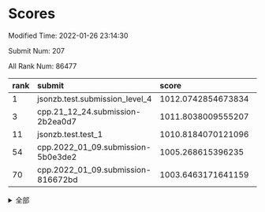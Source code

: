 # Scores

Modified Time: 2022-01-26 23:14:30

Submit Num: 207

All Rank Num: 86477

| rank |               submit               |       score        |       sigma        | pk_num |
| :--- | :--------------------------------- | :----------------- | :----------------- | :----- |
| 1    | jsonzb.test.submission_level_4     | 1012.0742854673834 | 0.8162499796548104 | 1669   |
| 3    | cpp.21_12_24.submission-2b2ea0d7   | 1011.8038009555207 | 0.7933287453215158 | 1670   |
| 11   | jsonzb.test.test_1                 | 1010.8184070121096 | 0.768074418190239  | 1665   |
| 54   | cpp.2022_01_09.submission-5b0e3de2 | 1005.268615396235  | 0.7231950500376232 | 1672   |
| 70   | cpp.2022_01_09.submission-816672bd | 1003.6463171641159 | 0.7164364460470006 | 1668   |


<details>
<summary>全部</summary>

| rank |                 submit                 |       score        |       sigma        | pk_num |
| :--- | :------------------------------------- | :----------------- | :----------------- | :----- |
| 1    | jsonzb.test.submission_level_4         | 1012.0742854673834 | 0.8162499796548104 | 1669   |
| 2    | gobigger.level_3.submission_level_3_32 | 1011.8111900466815 | 0.8008704869086067 | 1667   |
| 3    | cpp.21_12_24.submission-2b2ea0d7       | 1011.8038009555207 | 0.7933287453215158 | 1670   |
| 4    | gobigger.level_3.submission_level_3_43 | 1011.4452096300525 | 0.7728197069998931 | 1670   |
| 5    | gobigger.level_3.submission_level_3_24 | 1011.3679727388369 | 0.7751628466624456 | 1674   |
| 6    | gobigger.level_3.submission_level_3_16 | 1011.188772174505  | 0.7758644452960091 | 1667   |
| 7    | gobigger.level_3.submission_level_3_40 | 1011.1769346033136 | 0.8048650275910927 | 1673   |
| 8    | gobigger.level_3.submission_level_3_48 | 1011.0455803957962 | 0.7808561401788339 | 1670   |
| 9    | gobigger.level_3.submission_level_3_46 | 1010.9651015320231 | 0.7655417829091531 | 1663   |
| 10   | gobigger.level_3.submission_level_3_10 | 1010.895619050393  | 0.7499441514962055 | 1671   |
| 11   | jsonzb.test.test_1                     | 1010.8184070121096 | 0.768074418190239  | 1665   |
| 12   | gobigger.level_3.submission_level_3_41 | 1010.7850276622445 | 0.7818972774213094 | 1676   |
| 13   | gobigger.level_3.submission_level_3_2  | 1010.7008458791271 | 0.7760438580774768 | 1670   |
| 14   | gobigger.level_3.submission_level_3_7  | 1010.6420814505977 | 0.7608666321963237 | 1668   |
| 15   | gobigger.level_3.submission_level_3_6  | 1010.5927213636019 | 0.7565386015372842 | 1671   |
| 16   | gobigger.level_3.submission_level_3_38 | 1010.5351728967202 | 0.7355379608478992 | 1673   |
| 17   | gobigger.level_3.submission_level_3_15 | 1010.4955154541174 | 0.757550728404056  | 1675   |
| 18   | gobigger.level_3.submission_level_3_49 | 1010.4805635488159 | 0.7820925380075264 | 1670   |
| 19   | gobigger.level_3.submission_level_3_31 | 1010.4424539506679 | 0.7889981148920985 | 1673   |
| 20   | gobigger.level_3.submission_level_3_18 | 1010.4080871380307 | 0.7619612381237734 | 1679   |
| 21   | gobigger.level_3.submission_level_3_19 | 1010.3339763037778 | 0.759188281248378  | 1673   |
| 22   | gobigger.level_3.submission_level_3_0  | 1010.3188905559123 | 0.7695752868205689 | 1668   |
| 23   | gobigger.level_3.submission_level_3_26 | 1010.3114328504404 | 0.7871807451318539 | 1662   |
| 24   | gobigger.level_3.submission_level_3_3  | 1010.228652868221  | 0.7674953127875674 | 1666   |
| 25   | gobigger.level_3.submission_level_3_13 | 1010.2040413365536 | 0.7755633605783604 | 1670   |
| 26   | gobigger.level_3.submission_level_3_20 | 1010.1487915151861 | 0.7732573508325816 | 1673   |
| 27   | gobigger.level_3.submission_level_3_9  | 1010.045803303791  | 0.7668367725973169 | 1670   |
| 28   | gobigger.level_3.submission_level_3_11 | 1009.9838395849052 | 0.755112604288554  | 1673   |
| 29   | gobigger.level_3.submission_level_3_12 | 1009.9800877048668 | 0.7696094937017581 | 1675   |
| 30   | gobigger.level_3.submission_level_3_35 | 1009.951359400813  | 0.757836983887771  | 1669   |
| 31   | gobigger.level_3.submission_level_3_39 | 1009.913584560143  | 0.7622729353321723 | 1673   |
| 32   | gobigger.level_3.submission_level_3_47 | 1009.8933075618712 | 0.7438760990252274 | 1671   |
| 33   | gobigger.level_3.submission_level_3_29 | 1009.8637889926222 | 0.7902401929926224 | 1671   |
| 34   | gobigger.level_3.submission_level_3_22 | 1009.8150540449546 | 0.7468156201384397 | 1676   |
| 35   | gobigger.level_3.submission_level_3_27 | 1009.675085223133  | 0.7518423303584978 | 1670   |
| 36   | gobigger.level_3.submission_level_3_5  | 1009.6421712702506 | 0.7484623003701201 | 1668   |
| 37   | gobigger.level_3.submission_level_3_1  | 1009.6322730808832 | 0.75356424327493   | 1672   |
| 38   | gobigger.level_3.submission_level_3_4  | 1009.623290949967  | 0.7621799375110018 | 1673   |
| 39   | gobigger.level_3.submission_level_3_42 | 1009.4983884216279 | 0.7594254887709251 | 1671   |
| 40   | gobigger.level_3.submission_level_3_23 | 1009.4856743425424 | 0.7652702950878417 | 1674   |
| 41   | gobigger.level_3.submission_level_3_21 | 1009.470348221157  | 0.7470964360973613 | 1676   |
| 42   | gobigger.level_3.submission_level_3_44 | 1009.4628791471848 | 0.7639197553846112 | 1667   |
| 43   | gobigger.level_3.submission_level_3_28 | 1009.4282435080786 | 0.7526241810686506 | 1673   |
| 44   | gobigger.level_3.submission_level_3_34 | 1009.3994510037742 | 0.7415107267142093 | 1666   |
| 45   | gobigger.level_3.submission_level_3_14 | 1009.2496102340522 | 0.750940936040082  | 1672   |
| 46   | gobigger.level_3.submission_level_3_8  | 1009.2269484069567 | 0.7388759676433135 | 1667   |
| 47   | gobigger.level_3.submission_level_3_36 | 1009.0430206079112 | 0.7665049985852913 | 1669   |
| 48   | gobigger.level_3.submission_level_3_30 | 1008.9955022887921 | 0.7515500702867445 | 1674   |
| 49   | gobigger.level_3.submission_level_3_37 | 1008.9189310499848 | 0.7415028176503368 | 1668   |
| 50   | gobigger.level_3.submission_level_3_25 | 1008.8578438879206 | 0.7412770170990838 | 1670   |
| 51   | gobigger.level_3.submission_level_3_45 | 1008.8104981970306 | 0.7453976192526741 | 1669   |
| 52   | gobigger.level_3.submission_level_3_33 | 1008.4772658384354 | 0.736247113505458  | 1666   |
| 53   | gobigger.level_3.submission_level_3_17 | 1008.4095485365852 | 0.7376928543058558 | 1672   |
| 54   | cpp.2022_01_09.submission-5b0e3de2     | 1005.268615396235  | 0.7231950500376232 | 1672   |
| 55   | gobigger.level_1.submission_level_1_36 | 1004.7371932915821 | 0.7258789905887697 | 1668   |
| 56   | gobigger.level_1.submission_level_1_39 | 1004.5546770484838 | 0.7183544310570772 | 1676   |
| 57   | gobigger.level_1.submission_level_1_40 | 1004.5194320391427 | 0.7165752654179558 | 1675   |
| 58   | gobigger.level_1.submission_level_1_27 | 1004.4835097452296 | 0.7181121573885765 | 1671   |
| 59   | gobigger.level_1.submission_level_1_17 | 1004.4271887842582 | 0.7148421304583313 | 1670   |
| 60   | gobigger.level_1.submission_level_1_38 | 1004.3805793659649 | 0.7279963431144629 | 1671   |
| 61   | gobigger.level_1.submission_level_1_35 | 1004.3475795073439 | 0.7155355553720409 | 1667   |
| 62   | gobigger.level_1.submission_level_1_22 | 1004.1774776736895 | 0.7310404431557416 | 1673   |
| 63   | gobigger.level_1.submission_level_1_9  | 1004.1024646190266 | 0.7066628028966723 | 1668   |
| 64   | gobigger.level_1.submission_level_1_25 | 1003.8343058883985 | 0.7190155269898563 | 1676   |
| 65   | gobigger.level_1.submission_level_1_30 | 1003.8119210415028 | 0.7190631075333885 | 1671   |
| 66   | gobigger.level_1.submission_level_1_45 | 1003.8032340511808 | 0.7152577246626001 | 1672   |
| 67   | gobigger.level_1.submission_level_1_7  | 1003.6681063236845 | 0.7203290716606096 | 1673   |
| 68   | gobigger.level_1.submission_level_1_32 | 1003.6548032707254 | 0.7197350206319693 | 1671   |
| 69   | gobigger.level_1.submission_level_1_1  | 1003.6504055588925 | 0.7209655156418526 | 1674   |
| 70   | cpp.2022_01_09.submission-816672bd     | 1003.6463171641159 | 0.7164364460470006 | 1668   |
| 71   | gobigger.level_1.submission_level_1_37 | 1003.6080294966748 | 0.7068244521127687 | 1669   |
| 72   | gobigger.level_1.submission_level_1_6  | 1003.6044417463785 | 0.7210828695824102 | 1672   |
| 73   | gobigger.level_1.submission_level_1_4  | 1003.6024014025962 | 0.7216857845394801 | 1670   |
| 74   | gobigger.level_1.submission_level_1_20 | 1003.5902964087386 | 0.7237655129722996 | 1671   |
| 75   | gobigger.level_1.submission_level_1_42 | 1003.5774523371863 | 0.7107686316199556 | 1671   |
| 76   | gobigger.level_1.submission_level_1_23 | 1003.571982771073  | 0.7071322178395044 | 1674   |
| 77   | gobigger.level_1.submission_level_1_16 | 1003.5638691348985 | 0.7278144313096141 | 1672   |
| 78   | gobigger.level_1.submission_level_1_49 | 1003.5529241094997 | 0.7275639522942159 | 1669   |
| 79   | gobigger.level_1.submission_level_1_26 | 1003.3645100121142 | 0.7135605631142645 | 1672   |
| 80   | gobigger.level_1.submission_level_1_12 | 1003.2990415898511 | 0.7139099411911383 | 1671   |
| 81   | gobigger.level_1.submission_level_1_46 | 1003.2724259939105 | 0.7233022293895861 | 1670   |
| 82   | gobigger.level_1.submission_level_1_33 | 1003.2418326214756 | 0.7155620991216751 | 1673   |
| 83   | gobigger.level_1.submission_level_1_21 | 1003.1806389854711 | 0.7253549064380849 | 1672   |
| 84   | gobigger.level_1.submission_level_1_0  | 1003.1348544672595 | 0.7271527965822246 | 1675   |
| 85   | gobigger.level_1.submission_level_1_8  | 1003.1277420213821 | 0.7171746365173657 | 1670   |
| 86   | gobigger.level_1.submission_level_1_18 | 1003.1161648147975 | 0.7245587141478068 | 1671   |
| 87   | gobigger.level_1.submission_level_1_47 | 1003.0616059181629 | 0.7217652607940822 | 1666   |
| 88   | gobigger.level_1.submission_level_1_13 | 1003.0476063492293 | 0.7189092064269772 | 1674   |
| 89   | gobigger.level_1.submission_level_1_3  | 1003.0101736468084 | 0.7101082234737779 | 1676   |
| 90   | gobigger.level_1.submission_level_1_29 | 1003.0003726121467 | 0.7149876959441902 | 1674   |
| 91   | gobigger.level_1.submission_level_1_44 | 1002.9917644129798 | 0.7126113423495879 | 1668   |
| 92   | gobigger.level_1.submission_level_1_24 | 1002.976604393805  | 0.7167489076427458 | 1671   |
| 93   | gobigger.level_1.submission_level_1_14 | 1002.8922402991576 | 0.7262470109739408 | 1672   |
| 94   | gobigger.level_1.submission_level_1_5  | 1002.8450086274457 | 0.7139172163779708 | 1669   |
| 95   | gobigger.level_1.submission_level_1_31 | 1002.668700265289  | 0.7109400440694607 | 1668   |
| 96   | gobigger.level_1.submission_level_1_41 | 1002.5959192105629 | 0.7213413794051298 | 1672   |
| 97   | gobigger.level_1.submission_level_1_19 | 1002.5040141615493 | 0.7125427456901002 | 1673   |
| 98   | gobigger.level_1.submission_level_1_43 | 1002.4369726705775 | 0.708989411845894  | 1670   |
| 99   | gobigger.level_1.submission_level_1_34 | 1002.4349633676741 | 0.7138821382326958 | 1676   |
| 100  | gobigger.level_1.submission_level_1_2  | 1002.3651084059481 | 0.7258450953733804 | 1674   |
| 101  | gobigger.level_1.submission_level_1_28 | 1002.3567930143873 | 0.7128369415242355 | 1673   |
| 102  | gobigger.level_1.submission_level_1_48 | 1002.246537855739  | 0.707534821611069  | 1668   |
| 103  | gobigger.level_1.submission_level_1_10 | 1002.0906659008411 | 0.7199077453275352 | 1667   |
| 104  | gobigger.level_1.submission_level_1_15 | 1002.0626201616939 | 0.7208104096181969 | 1672   |
| 105  | gobigger.level_1.submission_level_1_11 | 1002.0018328640105 | 0.7018617503250755 | 1673   |
| 106  | gobigger.random.submission_random_14   | 997.2791665233483  | 0.7013625992048794 | 1674   |
| 107  | gobigger.random.submission_random_23   | 997.1722488900787  | 0.7082287641616261 | 1673   |
| 108  | gobigger.random.submission_random_33   | 997.0650254305059  | 0.7134879959272232 | 1673   |
| 109  | gobigger.random.submission_random_30   | 997.0325259498034  | 0.7041452893034578 | 1669   |
| 110  | gobigger.random.submission_random_39   | 997.0007193685748  | 0.6980666079855985 | 1672   |
| 111  | gobigger.random.submission_random_19   | 996.8910195801343  | 0.721901840661227  | 1669   |
| 112  | gobigger.random.submission_random_36   | 996.8656560735774  | 0.7073016708196262 | 1671   |
| 113  | gobigger.random.submission_random_32   | 996.6884720360271  | 0.7056052193563417 | 1668   |
| 114  | gobigger.random.submission_random_1    | 996.4937135446717  | 0.7184184862169757 | 1672   |
| 115  | gobigger.random.submission_random_18   | 996.4633851663424  | 0.7106711574914626 | 1676   |
| 116  | gobigger.random.submission_random_46   | 996.3318561851617  | 0.7105003034201587 | 1665   |
| 117  | gobigger.random.submission_random_10   | 996.3256607143104  | 0.7010453770670441 | 1671   |
| 118  | gobigger.random.submission_random_5    | 996.3203238238317  | 0.7020783934454337 | 1664   |
| 119  | gobigger.random.submission_random_2    | 996.2956797291546  | 0.709075881469941  | 1673   |
| 120  | gobigger.random.submission_random_11   | 996.2512688713292  | 0.7129814583288275 | 1672   |
| 121  | gobigger.random.submission_random_28   | 996.2012564866391  | 0.7133510132548156 | 1665   |
| 122  | gobigger.random.submission_random_12   | 996.1899545676112  | 0.7130423150777903 | 1676   |
| 123  | gobigger.random.submission_random_6    | 996.1038773406733  | 0.7229335009307838 | 1675   |
| 124  | gobigger.random.submission_random_35   | 996.100114264633   | 0.7164241803111449 | 1674   |
| 125  | gobigger.random.submission_random_3    | 996.0465144050781  | 0.7038134541769098 | 1668   |
| 126  | gobigger.random.submission_random_25   | 995.9754375955655  | 0.7090907962891709 | 1667   |
| 127  | gobigger.random.submission_random_48   | 995.9651165248008  | 0.7041322698551985 | 1676   |
| 128  | gobigger.random.submission_random_21   | 995.9608299009279  | 0.7134450363794919 | 1670   |
| 129  | gobigger.random.submission_random_4    | 995.9088483608573  | 0.7089129906613731 | 1673   |
| 130  | gobigger.random.submission_random_20   | 995.8938777952335  | 0.7018337964966002 | 1672   |
| 131  | gobigger.random.submission_random_42   | 995.8422144239591  | 0.7038669931532343 | 1673   |
| 132  | gobigger.random.submission_random_37   | 995.8387012660374  | 0.7040106727292867 | 1670   |
| 133  | gobigger.random.submission_random_49   | 995.8339224429973  | 0.7044721476920452 | 1673   |
| 134  | gobigger.random.submission_random_38   | 995.8119649884502  | 0.710195536384458  | 1673   |
| 135  | gobigger.random.submission_random_9    | 995.7702186317808  | 0.7045536198103188 | 1669   |
| 136  | gobigger.random.submission_random_41   | 995.7503046716114  | 0.7072393532632097 | 1670   |
| 137  | gobigger.random.submission_random_40   | 995.7274995127577  | 0.7112755104958318 | 1672   |
| 138  | gobigger.random.submission_random_22   | 995.6893416774195  | 0.708537031286959  | 1672   |
| 139  | gobigger.random.submission_random_29   | 995.6530013248124  | 0.7089574681037482 | 1668   |
| 140  | gobigger.random.submission_random_7    | 995.4751990005735  | 0.7177856922957515 | 1679   |
| 141  | gobigger.random.submission_random_34   | 995.3723735298095  | 0.7125934226305712 | 1672   |
| 142  | gobigger.random.submission_random_26   | 995.3493977164704  | 0.7147640850227774 | 1670   |
| 143  | gobigger.random.submission_random_27   | 995.3139428705372  | 0.7179062767040509 | 1671   |
| 144  | gobigger.random.submission_random_0    | 995.278024828832   | 0.7120892482623975 | 1666   |
| 145  | gobigger.random.submission_random_24   | 995.2045069329769  | 0.6993286725829257 | 1668   |
| 146  | gobigger.random.submission_random_43   | 995.0888450783448  | 0.7055116301716524 | 1672   |
| 147  | gobigger.random.submission_random_16   | 995.0821136627227  | 0.7208155236243069 | 1677   |
| 148  | gobigger.random.submission_random_15   | 995.0447755141113  | 0.7129717308625926 | 1671   |
| 149  | gobigger.random.submission_random_17   | 995.0315902099093  | 0.7111388864532857 | 1672   |
| 150  | gobigger.random.submission_random_8    | 994.9310063181346  | 0.706930101459324  | 1670   |
| 151  | gobigger.random.submission_random_47   | 994.9005605837531  | 0.7433199473130557 | 1671   |
| 152  | gobigger.random.submission_random_45   | 994.8553590653269  | 0.7094081590137357 | 1676   |
| 153  | gobigger.random.submission_random_13   | 994.68089359394    | 0.7090964875794474 | 1670   |
| 154  | gobigger.level_2.submission_level_2_39 | 994.4472032265861  | 0.7272989233403583 | 1671   |
| 155  | gobigger.random.submission_random_31   | 994.3785389048687  | 0.7195220437336589 | 1667   |
| 156  | gobigger.random.submission_random_44   | 993.9832136099967  | 0.7217173836423766 | 1670   |
| 157  | gobigger.level_2.submission_level_2_15 | 993.9172280327907  | 0.7195323216363272 | 1667   |
| 158  | gobigger.level_2.submission_level_2_25 | 993.6530717469708  | 0.7327111290940487 | 1671   |
| 159  | gobigger.level_2.submission_level_2_16 | 993.4931652396338  | 0.7355837205680155 | 1667   |
| 160  | gobigger.level_2.submission_level_2_31 | 993.4507276265526  | 0.7340059004445809 | 1676   |
| 161  | gobigger.level_2.submission_level_2_17 | 993.2906503753501  | 0.7182957336065692 | 1676   |
| 162  | gobigger.level_2.submission_level_2_46 | 993.1760267363877  | 0.7345753139105352 | 1672   |
| 163  | gobigger.level_2.submission_level_2_24 | 993.1725940456658  | 0.7413630115442595 | 1670   |
| 164  | gobigger.level_2.submission_level_2_3  | 993.1545945195228  | 0.7323718747489706 | 1672   |
| 165  | gobigger.level_2.submission_level_2_14 | 992.733036284691   | 0.7650468541231326 | 1676   |
| 166  | gobigger.level_2.submission_level_2_10 | 992.7184423358339  | 0.7407901959282598 | 1669   |
| 167  | gobigger.level_2.submission_level_2_13 | 992.6751577729623  | 0.7404025621717986 | 1672   |
| 168  | gobigger.level_2.submission_level_2_26 | 992.6633047655372  | 0.740486395716852  | 1673   |
| 169  | gobigger.level_2.submission_level_2_49 | 992.3309476790413  | 0.7417279583101856 | 1669   |
| 170  | gobigger.level_2.submission_level_2_1  | 992.3062463369226  | 0.7355220839551115 | 1671   |
| 171  | gobigger.level_2.submission_level_2_11 | 992.2576648492541  | 0.7295957713816695 | 1665   |
| 172  | gobigger.level_2.submission_level_2_40 | 992.2331128567797  | 0.7592480172566948 | 1672   |
| 173  | gobigger.level_2.submission_level_2_35 | 992.1554840579626  | 0.7445338321710333 | 1671   |
| 174  | gobigger.level_2.submission_level_2_29 | 992.1435622514298  | 0.7415609348848756 | 1669   |
| 175  | gobigger.level_2.submission_level_2_34 | 992.1426821526302  | 0.7438753449124894 | 1672   |
| 176  | gobigger.level_2.submission_level_2_28 | 992.1300488875039  | 0.7487460401321882 | 1668   |
| 177  | gobigger.level_2.submission_level_2_21 | 992.0489186221716  | 0.7458684027465512 | 1668   |
| 178  | gobigger.level_2.submission_level_2_19 | 992.0002618553355  | 0.7581679179904209 | 1671   |
| 179  | gobigger.level_2.submission_level_2_38 | 991.9996609715321  | 0.726177412865385  | 1669   |
| 180  | gobigger.level_2.submission_level_2_7  | 991.929834500941   | 0.7359563287004168 | 1672   |
| 181  | gobigger.level_2.submission_level_2_32 | 991.9208375244463  | 0.743651029162789  | 1667   |
| 182  | gobigger.level_2.submission_level_2_4  | 991.9039631010061  | 0.7433270749110769 | 1671   |
| 183  | gobigger.level_2.submission_level_2_22 | 991.7862717539182  | 0.7639604156680421 | 1670   |
| 184  | gobigger.level_2.submission_level_2_5  | 991.6108855184294  | 0.7584506804576078 | 1668   |
| 185  | gobigger.level_2.submission_level_2_43 | 991.5875169796383  | 0.7479857667967399 | 1676   |
| 186  | gobigger.level_2.submission_level_2_8  | 991.5688054127605  | 0.7377186086872692 | 1677   |
| 187  | gobigger.level_2.submission_level_2_30 | 991.5519039548115  | 0.7311670300568072 | 1675   |
| 188  | gobigger.level_2.submission_level_2_37 | 991.4853481380449  | 0.7361527927744042 | 1672   |
| 189  | gobigger.level_2.submission_level_2_2  | 991.477484995816   | 0.75461439476634   | 1674   |
| 190  | gobigger.level_2.submission_level_2_41 | 991.429842052791   | 0.7543696697701664 | 1670   |
| 191  | gobigger.level_2.submission_level_2_33 | 991.4231842346061  | 0.7423052653650621 | 1669   |
| 192  | gobigger.level_2.submission_level_2_18 | 991.413376977648   | 0.7445690376727966 | 1670   |
| 193  | gobigger.level_2.submission_level_2_48 | 991.3889636917487  | 0.7474289548626848 | 1669   |
| 194  | gobigger.level_2.submission_level_2_0  | 991.2435541362772  | 0.7695063552168043 | 1676   |
| 195  | gobigger.level_2.submission_level_2_9  | 991.2319232908475  | 0.7568840664761787 | 1672   |
| 196  | gobigger.level_2.submission_level_2_20 | 991.1154227008825  | 0.7633464569132606 | 1668   |
| 197  | gobigger.level_2.submission_level_2_6  | 991.0156022756435  | 0.7795036178037165 | 1669   |
| 198  | gobigger.level_2.submission_level_2_42 | 991.0031876888173  | 0.762683442854035  | 1671   |
| 199  | gobigger.level_2.submission_level_2_23 | 990.684687159127   | 0.7652334230595476 | 1678   |
| 200  | gobigger.level_2.submission_level_2_36 | 990.6731928162187  | 0.7750503377760461 | 1672   |
| 201  | gobigger.level_2.submission_level_2_44 | 990.626891522373   | 0.7813537862642205 | 1668   |
| 202  | gobigger.level_2.submission_level_2_12 | 990.4946744294342  | 0.7683247215582364 | 1673   |
| 203  | gobigger.level_2.submission_level_2_45 | 990.439266573263   | 0.759706556653421  | 1676   |
| 204  | gobigger.level_2.submission_level_2_27 | 990.3601730176287  | 0.7629580714986169 | 1670   |
| 205  | gobigger.level_2.submission_level_2_47 | 989.3299594263765  | 0.7909363127801137 | 1673   |
| 206  | gobigger.none.submission_none_0        | 977.1119858653856  | 1.2896096746000216 | 1666   |
| 207  | gobigger.none.submission_none_1        | 976.0537988643497  | 1.5001628937764533 | 1667   |

</details>